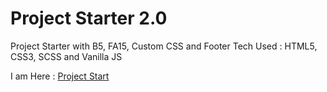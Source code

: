 # Project Starter 2.0

Project Starter with B5, FA15, Custom CSS and Footer
Tech Used : HTML5, CSS3, SCSS and Vanilla JS

I am Here : [Project Start](https://bunnycodec.github.io/New-Codec-Start/)
